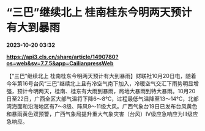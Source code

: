 # “三巴”继续北上 桂南桂东今明两天预计有大到暴雨

**2023-10-20 03:32**

**https://api3.cls.cn/share/article/1490780?os=web&sv=7.7.5&app=CailianpressWeb**

【“三巴”继续北上 桂南桂东今明两天预计有大到暴雨】财联社10月20日电，随着今年第16号台风“三巴”继续北上且有冷空气南下加入，冷暖空气交汇下雨势明显增强，预计今明两天，桂南、桂东有大雨到暴雨，局地大暴雨到特大暴雨。10月20日至22日，广西全区大部气温将下降6～8℃，过程最低气温降至13～14℃，北部湾海面和沿海地区有7～8级、阵风9～11级大风。广西气象台19日已发布台风黄色和暴雨黄色双预警，广西气象局提升重大气象灾害（台风）Ⅳ级应急响应为Ⅲ级应急响应。